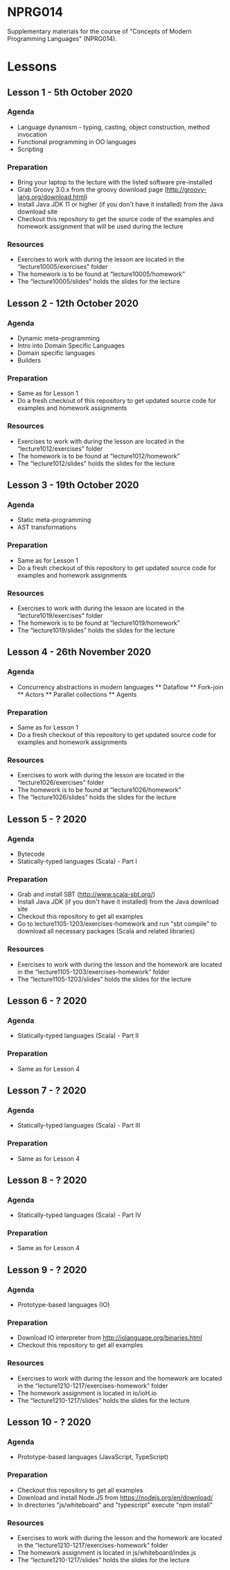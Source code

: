 # NPRG014
Supplementary materials for the course of "Concepts of Modern Programming Languages" (NPRG014).

# Lessons

## Lesson 1 - 5th October 2020

### Agenda
* Language dynamism - typing, casting, object construction, method invocation
* Functional programming in OO languages
* Scripting

### Preparation
* Bring your laptop to the lecture with the listed software pre-installed
* Grab Groovy 3.0.x from the groovy download page (http://groovy-lang.org/download.html)
* Install Java JDK 11 or higher (if you don't have it installed) from the Java download site
* Checkout this repository to get the source code of the examples and homework assignment that will be used during the lecture

### Resources
* Exercises to work with during the lesson are located in the “lecture10005/exercises” folder
* The homework is to be found at “lecture10005/homework”
* The “lecture10005/slides” holds the slides for the lecture

## Lesson 2 - 12th October 2020

### Agenda

* Dynamic meta-programming
* Intro into Domain Specific Languages
* Domain specific languages
* Builders

### Preparation
* Same as for Lesson 1
* Do a fresh checkout of this repository to get updated source code for examples and homework assignments

### Resources
* Exercises to work with during the lesson are located in the “lecture1012/exercises” folder
* The homework is to be found at “lecture1012/homework”
* The “lecture1012/slides” holds the slides for the lecture

## Lesson 3 - 19th October 2020

### Agenda

* Static meta-programming
* AST transformations

### Preparation
* Same as for Lesson 1
* Do a fresh checkout of this repository to get updated source code for examples and homework assignments

### Resources
* Exercises to work with during the lesson are located in the “lecture1019/exercises” folder
* The homework is to be found at “lecture1019/homework”
* The “lecture1019/slides” holds the slides for the lecture

## Lesson 4 - 26th November 2020
### Agenda

* Concurrency abstractions in modern languages
** Dataflow
** Fork-join
** Actors
** Parallel collections
** Agents

### Preparation
* Same as for Lesson 1
* Do a fresh checkout of this repository to get updated source code for examples and homework assignments

### Resources
* Exercises to work with during the lesson are located in the “lecture1026/exercises” folder
* The homework is to be found at “lecture1026/homework”
* The “lecture1026/slides” holds the slides for the lecture

## Lesson 5 - ? 2020

### Agenda
* Bytecode
* Statically-typed languages (Scala) - Part I

### Preparation
* Grab and install SBT (http://www.scala-sbt.org/)
* Install Java JDK (if you don't have it installed) from the Java download site
* Checkout this repository to get all examples
* Go to lecture1105-1203/exercises-homework and run "sbt compile" to download all necessary packages (Scala and related libraries)

### Resources
* Exercises to work with during the lesson and the homework are located in the “lecture1105-1203/exercises-homework” folder
* The “lecture1105-1203/slides” holds the slides for the lecture


## Lesson 6 - ? 2020

### Agenda
* Statically-typed languages (Scala) - Part II

### Preparation
* Same as for Lesson 4

## Lesson 7 - ? 2020

### Agenda
* Statically-typed languages (Scala) - Part III

### Preparation
* Same as for Lesson 4

## Lesson 8 - ? 2020

### Agenda
* Statically-typed languages (Scala) - Part IV 

### Preparation
* Same as for Lesson 4

## Lesson 9 - ? 2020

### Agenda

* Prototype-based languages (IO)

### Preparation
* Download IO interpreter from http://iolanguage.org/binaries.html
* Checkout this repository to get all examples

### Resources
* Exercises to work with during the lesson and the homework are located in the “lecture1210-1217/exercises-homework” folder
* The homework assignment is located in io/ioH.io
* The “lecture1210-1217/slides” holds the slides for the lecture

## Lesson 10 - ? 2020

### Agenda

* Prototype-based languages (JavaScript, TypeScript)

### Preparation
* Checkout this repository to get all examples
* Download and install Node.JS from https://nodejs.org/en/download/
* In directories "js/whiteboard" and "typescript" execute "npm install"

### Resources
* Exercises to work with during the lesson and the homework are located in the “lecture1210-1217/exercises-homework” folder
* The homework assignment is located in js/whiteboard/index.js
* The “lecture1210-1217/slides” holds the slides for the lecture

